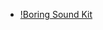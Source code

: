 - [!Boring Sound Kit](https://andyworksco.notion.site/Boring-Sound-Kit-d92a136378114eceb1898313acb673f0) 